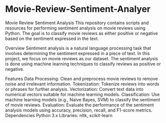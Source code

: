 # Movie-Review-Sentiment-Analyer
Movie Review Sentiment Analysis This repository contains scripts and resources for performing sentiment analysis on movie reviews using Python. The goal is to classify movie reviews as either positive or negative based on the sentiment expressed in the text.

Overview Sentiment analysis is a natural language processing task that involves determining the sentiment expressed in a piece of text. In this project, we focus on movie reviews as our dataset. The sentiment analysis is done using machine learning techniques to classify reviews as positive or negative.

Features Data Processing: Clean and preprocess movie reviews to remove noise and irrelevant information. Tokenization: Tokenize reviews into words or phrases for further analysis. Vectorization: Convert text data into numerical vectors suitable for machine learning models. Classification: Use machine learning models (e.g., Naive Bayes, SVM) to classify the sentiment of movie reviews. Evaluation: Evaluate the performance of the sentiment analysis models using accuracy, precision, recall, and F1-score metrics. Dependencies Python 3.x Libraries: nltk, scikit-learn
